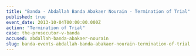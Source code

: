 ```yaml
---
title: "Banda - Abdallah Banda Abakaer Nourain - Termination of Trial"
published: true
event_date: 2013-10-04T00:00:00.000Z
action: "Termination of Trial"
case: the-prosecutor-v-banda
accused: abdallah-banda-abakaer-nourain
slug: banda-events-abdallah-banda-abakaer-nourain-termination-of-trial
---
```

